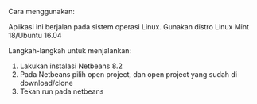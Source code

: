 Cara menggunakan:

Aplikasi ini berjalan pada sistem operasi Linux. Gunakan distro Linux Mint 18/Ubuntu 16.04

Langkah-langkah untuk menjalankan:
1. Lakukan instalasi Netbeans 8.2
2. Pada Netbeans pilih open project, dan open project yang sudah di download/clone
3. Tekan run pada netbeans
